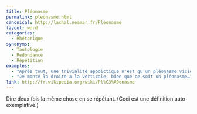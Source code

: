 ```yaml
---
title: Pléonasme
permalink: pleonasme.html
canonical: http://lachal.neamar.fr/Pleonasme
layout: word
categories:
  - Rhétorique
synonyms:
  - Tautologie
  - Redondance
  - Répétition
examples:
  - "Après tout, une trivialité apodictique n'est qu'un pléonasme vicieux, je vous l'accorde !"
  - "Je monte la droite à la verticale, bien que ce soit un pléonasme…"
link: http://fr.wikipedia.org/wiki/Pl%C3%A9onasme
---
```


Dire deux fois la même chose en se répétant. (Ceci est une définition auto-exemplative.)

